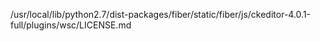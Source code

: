 /usr/local/lib/python2.7/dist-packages/fiber/static/fiber/js/ckeditor-4.0.1-full/plugins/wsc/LICENSE.md